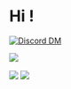 # Hi !

<div>

  [![Discord DM](https://img.shields.io/badge/Discord-Iagorrr%233176-7289DA?logo=Discord&style=for-the-badge&logoColor=white)](https://discordapp.com/users/692551222976184352/)
  
   <a href = "mailto:iagorrr04@gmail.com"><img src="https://img.shields.io/badge/-Gmail-%23333?style=for-the-badge&logo=gmail&logoColor=white" target="_blank"></a>

</div>
<div>
  
  <img align="center" src="https://github-readme-stats.vercel.app/api?username=iagorrr04&theme=dark&show_icons=true&hide_border=true" />
  <img align="center" src="https://github-readme-stats.vercel.app/api/top-langs/?username=iagorrr04&layout=compact&theme=dark&show_icons=true&hide_border=true" />
</div>

